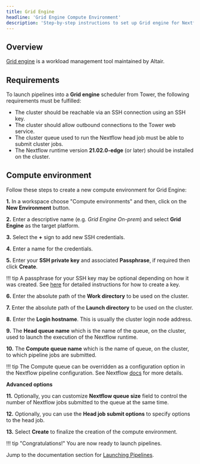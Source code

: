 ```yaml
---
title: Grid Engine
headline: 'Grid Engine Compute Environment'
description: 'Step-by-step instructions to set up Grid engine for Nextflow Tower.'
---
```

## Overview

[Grid engine](https://www.univa.com/products/univa-grid-engine.php) is a workload management tool maintained by Altair.

## Requirements

To launch pipelines into a **Grid engine** scheduler from Tower, the following requirements must be fulfilled:

* The cluster should be reachable via an SSH connection using an SSH key.
* The cluster should allow outbound connections to the Tower web service.
* The cluster queue used to run the Nextflow head job must be able to submit cluster jobs.
* The Nextflow runtime version **21.02.0-edge** (or later) should be installed on the cluster.


## Compute environment

Follow these steps to create a new compute environment for Grid Engine:

**1.** In a workspace choose "Compute environments" and then, click on the **New Environment** button.

**2.** Enter a descriptive name (e.g. *Grid Engine On-prem*) and select **Grid Engine** as the target platform.

**3.** Select the **+** sign to add new SSH credentials.

**4.** Enter a name for the credentials.

**5.** Enter your **SSH private key** and associated **Passphrase**, if required then click **Create**.

!!! tip 
    A passphrase for your SSH key may be optional depending on how it was created. See [here](https://docs.github.com/en/free-pro-team@latest/github/authenticating-to-github/generating-a-new-ssh-key-and-adding-it-to-the-ssh-agent) for detailed instructions for how to create a key.

**6.** Enter the absolute path of the **Work directory** to be used on the cluster.

**7.** Enter the absolute path of the **Launch directory** to be used on the cluster.

**8.** Enter the **Login hostname**. This is usually the cluster login node address.

**9.** The **Head queue name** which is the name of the queue, on the cluster, used to launch the execution of the Nextflow runtime.

**10.** The **Compute queue name** which is the name of queue, on the cluster, to which pipeline jobs are submitted.

!!! tip 
    The Compute queue can be overridden as a configuration option in the Nextflow pipeline configuration. See Nextflow [docs](https://www.nextflow.io/docs/latest/process.html#queue) for more details.

**Advanced options**

**11.** Optionally, you can customize **Nextflow queue size** field to control the number of Nextflow jobs submitted to the queue at the same time.

**12.** Optionally, you can use the **Head job submit options** to  specify options to the head job.

**13.** Select **Create** to finalize the creation of the compute environment.

!!! tip "Congratulations!" 
    You are now ready to launch pipelines.

Jump to the documentation section for [Launching Pipelines](../../launch/launch/).
